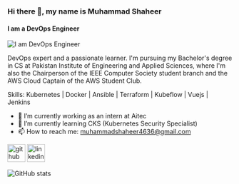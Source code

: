 ### Hi there 👋, my name is Muhammad Shaheer
#### I am a DevOps Engineer
![I am DevOps Engineer](https://github.com/Shaheer4636/notes_app_in_vue/blob/main/Blue%20Modern%20Linkedin%20Banner.png)

DevOps expert and a passionate learner. I'm pursuing my Bachelor's degree in CS at Pakistan Institute of Engineering and Applied Sciences, where I'm also the Chairperson of the IEEE Computer Society student branch and the AWS Cloud Captain of the AWS Student Club.

Skills: Kubernetes | Docker | Ansible | Terraform | Kubeflow | Vuejs | Jenkins

- 🔭 I’m currently working as an intern at Aitec  
- 🌱 I’m currently learning CKS (Kubernetes Security Specialist)
- 📫 How to reach me: muhammadshaheer4636@gmail.com 


[<img src='https://cdn.jsdelivr.net/npm/simple-icons@3.0.1/icons/github.svg' alt='github' height='40'>](https://github.com/https://github.com/Shaheer4636)  [<img src='https://cdn.jsdelivr.net/npm/simple-icons@3.0.1/icons/linkedin.svg' alt='linkedin' height='40'>](https://www.linkedin.com/in/https://www.linkedin.com/in/muhammadshaheersiraj//)  

![GitHub stats](https://github-readme-stats.vercel.app/api?username=https://github.com/Shaheer4636&show_icons=true&count_private=true)  

